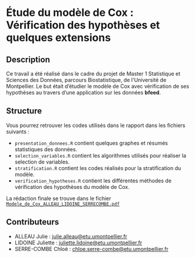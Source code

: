# Étude du modèle de Cox : Vérification des hypothèses et quelques extensions


## Description 
Ce travail a été réalisé dans le cadre du projet de Master 1 Statistique et Sciences des Données, parcours Biostatistique, de l'Université de Montpellier. Le but était d’étudier le modèle de Cox avec vérification de ses hypothèses au travers d’une application sur les données **bfeed**.


## Structure 
Vous pourrez retrouver les codes utilisés dans le rapport dans les fichiers suivants : 
  * `presentation_donnees.R` contient quelques graphes et résumés statistiques des données.
  * `selection_variables.R` contient les algorithmes utilisés pour réaliser la selection de variables.
  * `stratification.R` contient les codes réalisés pour la stratification du modèle. 
  * `verification_hypotheses.R` contient les différentes méthodes de vérification des hypothèses du modèle de Cox.

La rédaction finale se trouve dans le fichier [`Modele_de_Cox_ALLEAU_LIDOINE_SERRECOMBE.pdf`](https://github.com/chloesrcb/projet_Cox/blob/main/Modele_de_Cox_ALLEAU_LIDOINE_SERRECOMBE.pdf)

## Contributeurs
  * ALLEAU Julie : julie.alleau@etu.umontpellier.fr
  * LIDOINE Juliette : juliette.lidoine@etu.umontpellier.fr
  * SERRE-COMBE Chloé : chloe.serre-combe@etu.umontpellier.fr


